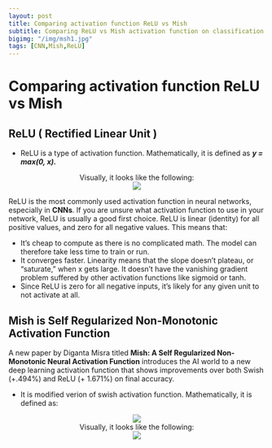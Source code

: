 ```yaml
---
layout: post
title: Comparing activation function ReLU vs Mish
subtitle: Comparing ReLU vs Mish activation function on classification accuracy of MNIST dataset. 
bigimg: "/img/msh1.jpg"
tags: [CNN,Mish,ReLU]
---
```


# Comparing activation function ReLU vs Mish

##  **ReLU** ( Rectified Linear Unit )

* ReLU is a type of activation function. Mathematically, it is defined as ***y = max(0, x).***

<center>Visually, it looks like the following:</center>


<center><img src="https://miro.medium.com/max/1026/1*DfMRHwxY1gyyDmrIAd-gjQ.png"></center>

ReLU is the most commonly used activation function in neural networks, especially in **CNNs**. If you are unsure what activation function to use in your network, ReLU is usually a good first choice.
ReLU is linear (identity) for all positive values, and zero for all negative values. This means that:
* It’s cheap to compute as there is no complicated math. The model can therefore take less time to train or run.
* It converges faster. Linearity means that the slope doesn’t plateau, or “saturate,” when x gets large. It doesn’t have the vanishing gradient problem suffered by other activation functions like sigmoid or tanh.
* Since ReLU is zero for all negative inputs, it’s likely for any given unit to not activate at all.


##  Mish is Self Regularized Non-Monotonic Activation Function

A new paper by Diganta Misra titled **Mish: A Self Regularized Non-Monotonic Neural Activation Function** introduces the AI world to a new deep learning activation function that shows improvements over both Swish (+.494%) and ReLU (+ 1.671%) on final accuracy.
* It is modified verion of swish activation function. Mathematically, it is defined as:

<center><img src="https://i.ibb.co/TK0LPcD/mishmath.jpg"></center>

<center>Visually, it looks like the following:</center>


<center><img src="https://miro.medium.com/max/512/1*S9xYzBLjOd4JrrGC-U2Zhg.jpeg"></center>
